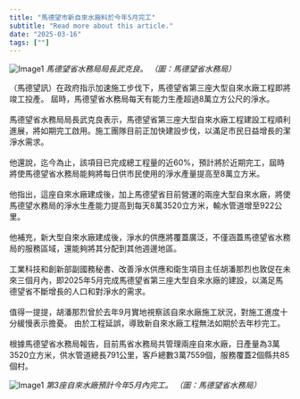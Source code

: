 ```yaml
---
title: "馬德望市新自來水廠料於今年5月完工"
subtitle: "Read more about this article."
date: "2025-03-16"
tags: [""]
---
```


![Image1](/thumbnails/battambang-water-plant.jpg "Meeting")
*馬德望省水務局局長武克良。 （圖：馬德望省水務局）*

（馬德望訊）在政府指示加速施工步伐下，馬德望省第三座大型自來水廠工程即將竣工投產。
屆時，馬德望省水務局每天有能力生產超過8萬立方公尺的淨水。
<br/><br/>
馬德望省水務局局長武克良表示，馬德望省第三座大型自來水廠工程建設工程順利進展，將如期完工啟用。施工團隊目前正加快建設步伐，以滿足市民日益增長的潔淨水需求。
<br/><br/>
他還說，迄今為止，該項目已完成總工程量的近60%，預計將於近期完工，屆時將使馬德望省水務局能夠將每日供市民使用的淨水產量提高至8萬立方米。
<br/><br/>
他指出，這座自來水廠建成後，加上馬德望省目前營運的兩座大型自來水廠，將使馬德望水務局的淨水生產能力提高到每天8萬3520立方米，輸水管道增至922公里。
<br/><br/>
他補充，新大型自來水廠建成後，淨水的供應將覆蓋廣泛，不僅涵蓋馬德望省水務局的服務區域，還能夠將其分配到其他週邊地區。
<br/><br/>
工業科技和創新部副國務秘書、改善淨水供應和衛生項目主任胡潘那烈也敦促在未來三個月內，即2025年5月完成馬德望省第三座大型自來水廠的建設，以滿足馬德望省不斷增長的人口和對淨水的需求。
<br/><br/>
值得一提提，胡潘那烈曾於去年9月實地視察該自來水廠施工狀況，對施工進度十分緩慢表示擔憂。
由於工程延誤，導致新自來水廠工程無法如期於去年杪完工。
<br/><br/>
根據馬德望省水務局報告，目前馬省水務局共管理兩座自來水廠，日產量為3萬3520立方米，供水管道總長791公里，客戶總數3萬7559個，服務覆蓋2個縣共85個村。

![Image1](/images/battambang-water-plant/img1.jpg "Meeting")
*第3座自來水廠預計今年5月內完工。 （圖：馬德望省水務局）*

